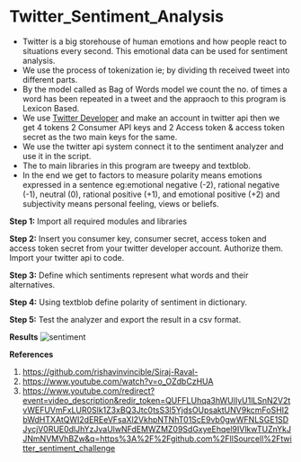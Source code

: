 # Twitter_Sentiment_Analysis

- Twitter is a big storehouse of human emotions and how people react to situations every second. This emotional data can be used for sentiment analysis.
- We use the process of tokenization ie; by dividing th received tweet into different parts.
- By the model called as Bag of Words model we count the no. of times a word has been repeated in a tweet and the appraoch to this program is Lexicon Based. 
- We use [Twitter Developer](https://developer.twitter.com/apps) and make an account in twitter api then we get 4 tokens 2 Consumer API keys and 2 Access token & access token secret as the two main keys for the same. 
- We use the twitter api system connect it to the sentiment analyzer and use it in the script. 
- The to main libraries in this program are tweepy and textblob.
- In the end we get to factors to measure polarity means emotions expressed in a sentence eg:emotional negative (-2), rational negative (-1), neutral (0), rational positive (+1), and emotional positive (+2) and subjectivity means personal feeling, views or beliefs.

**Step 1:** Import all required modules and libraries

**Step 2:** Insert you consumer key, consumer secret, access token and access token secret from your twitter developer account. Authorize them. Import your twitter api to code.

**Step 3:** Define which sentiments represent what words and their alternatives.

**Step 4:** Using textblob define polarity of sentiment in dictionary.

**Step 5:** Test the analyzer and export the result in a csv format.

**Results**
![sentiment]()

**References**
1. https://github.com/rishavinvincible/Siraj-Raval-
2. https://www.youtube.com/watch?v=o_OZdbCzHUA
3. https://www.youtube.com/redirect?event=video_description&redir_token=QUFFLUhqa3hWUlIyU1lLSnN2V2tvWEFUVmFxLUR0Slk1Z3xBQ3Jtc0tsS3l5YjdsOUpsaktUNV9kcmFoSHI2bWdHTXAtQWI2dEREeVFsaXl2VkhpNTNhT01ScE9vb0gwWFNLSGE1SDJycjV0RUE0dlJhYzJvaUlwNFdEMWZMZ09SdGxyeEhqel9IVlkwTUZnYkJJNmNVMVhBZw&q=https%3A%2F%2Fgithub.com%2FllSourcell%2Ftwitter_sentiment_challenge
